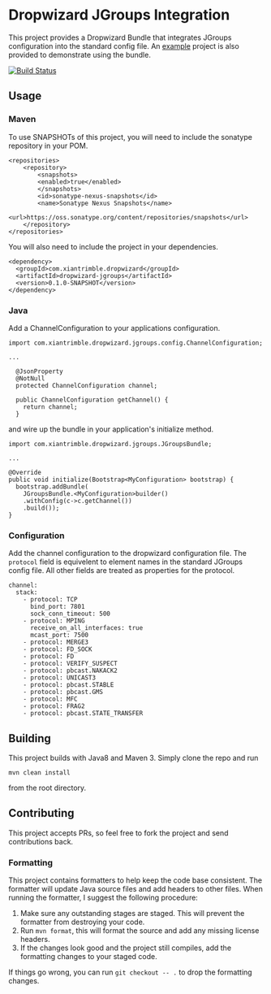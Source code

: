 # Dropwizard JGroups Integration

This project provides a Dropwizard Bundle that integrates JGroups configuration into the standard config file.  An [example](./example) project is also provided to demonstrate using the bundle.

[![Build Status](https://travis-ci.org/ctrimble/dropwizard-jgroups.svg)](https://travis-ci.org/ctrimble/dropwizard-jgroups)

## Usage

### Maven

To use SNAPSHOTs of this project, you will need to include the sonatype repository in your POM.

```
<repositories>
    <repository>
        <snapshots>
        <enabled>true</enabled>
        </snapshots>
        <id>sonatype-nexus-snapshots</id>
        <name>Sonatype Nexus Snapshots</name>
        <url>https://oss.sonatype.org/content/repositories/snapshots</url>
    </repository>
</repositories>
```

You will also need to include the project in your dependencies.

```
<dependency>
  <groupId>com.xiantrimble.dropwizard</groupId>
  <artifactId>dropwizard-jgroups</artifactId>
  <version>0.1.0-SNAPSHOT</version>
</dependency>
```

### Java

Add a ChannelConfiguration to your applications configuration.

```
import com.xiantrimble.dropwizard.jgroups.config.ChannelConfiguration;

...

  @JsonProperty
  @NotNull
  protected ChannelConfiguration channel;

  public ChannelConfiguration getChannel() {
    return channel;
  }
```

and wire up the bundle in your application's initialize method.

```
import com.xiantrimble.dropwizard.jgroups.JGroupsBundle;

...

@Override
public void initialize(Bootstrap<MyConfiguration> bootstrap) {
  bootstrap.addBundle(
    JGroupsBundle.<MyConfiguration>builder()
    .withConfig(c->c.getChannel())
    .build());
}
```

### Configuration

Add the channel configuration to the dropwizard configuration file.  The `protocol` field is equivelent to element names in the standard JGroups config file.  All other fields are treated as properties for the protocol.

```
channel:
  stack:
    - protocol: TCP
      bind_port: 7801
      sock_conn_timeout: 500
    - protocol: MPING
      receive_on_all_interfaces: true
      mcast_port: 7500
    - protocol: MERGE3
    - protocol: FD_SOCK
    - protocol: FD
    - protocol: VERIFY_SUSPECT
    - protocol: pbcast.NAKACK2
    - protocol: UNICAST3
    - protocol: pbcast.STABLE
    - protocol: pbcast.GMS
    - protocol: MFC
    - protocol: FRAG2
    - protocol: pbcast.STATE_TRANSFER
```

## Building

This project builds with Java8 and Maven 3.  Simply clone the repo and run

```
mvn clean install
```

from the root directory.

## Contributing

This project accepts PRs, so feel free to fork the project and send contributions back.

### Formatting

This project contains formatters to help keep the code base consistent.  The formatter will update Java source files and add headers to other files.  When running the formatter, I suggest the following procedure:

1. Make sure any outstanding stages are staged.  This will prevent the formatter from destroying your code.
2. Run `mvn format`, this will format the source and add any missing license headers.
3. If the changes look good and the project still compiles, add the formatting changes to your staged code.

If things go wrong, you can run `git checkout -- .` to drop the formatting changes. 
